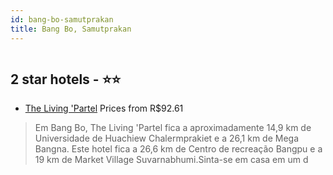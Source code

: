 ```yaml
---
id: bang-bo-samutprakan
title: Bang Bo, Samutprakan
---
```


<center><img src="https://i.travelapi.com/hotels/49000000/48840000/48834100/48834052/13033fef_z.jpg" alt="" /></center>


##  2 star hotels - ⭐️⭐️

-    [The Living 'Partel](https://www.hurb.com/br/aud/https://www.hurb.com/br/hotels/bang-bo/the-living-partel-HT-GTC4?cmp=18055) Prices from R$92.61
   > Em Bang Bo, The Living 'Partel fica a aproximadamente 14,9 km de Universidade de Huachiew Chalermprakiet e a 26,1 km de Mega Bangna.  Este hotel fica a 26,6 km de Centro de recreação Bangpu e a 19 km de Market Village Suvarnabhumi.Sinta-se em casa em um d
